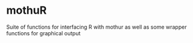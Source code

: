 # mothuR
Suite of functions for interfacing R with mothur as well as some wrapper functions for graphical output
